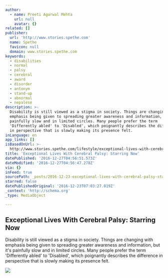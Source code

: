 ```yaml
---
author:
  - name: Preeti Agarwal Mehta
    url: null
    avatar: {}
related: []
publisher:
  url: 'http://www.stories.spethe.com'
  name: Spethe
  favicon: null
  domain: www.stories.spethe.com
keywords:
  - disabilities
  - normal
  - palsy
  - cerebral
  - award
  - disorder
  - antonym
  - stand-up
  - abnormal
  - nepalese
description: >-
  Disability is still viewed as a stigma in society. Things are changing with
  emphasis being given to spreading greater awareness and information, but it's
  painfully slow and in limited circles. Many people prefer the term
  'Differently abled' to 'Disabled', which poignantly describes the difference
  in perspective that is slowly making its presence felt.
inLanguage: en
app_links: []
isBasedOnUrl: >-
  http://www.stories.spethe.com/lifestyle/exceptional-lives-with-cerebral-palsy-starring-now/
title: 'Exceptional Lives With Cerebral Palsy: Starring Now'
datePublished: '2016-12-27T04:56:51.573Z'
dateModified: '2016-12-27T04:56:47.278Z'
via: {}
inFeed: true
sourcePath: _posts/2016-12-23-exceptional-lives-with-cerebral-palsy-starring-now.md
starred: false
datePublishedOriginal: '2016-12-23T07:03:27.019Z'
_context: 'http://schema.org'
_type: MediaObject

---
```

<article style=""><h1>Exceptional Lives With Cerebral Palsy: Starring Now</h1><p>Disability is still viewed as a stigma in society. Things are changing with emphasis being given to spreading greater awareness and information, but it's painfully slow and in limited circles. Many people prefer the term 'Differently abled' to 'Disabled', which poignantly describes the difference in perspective that is slowly making its presence felt.</p><img src="http://www.stories.spethe.com/wp-content/uploads/2016/10/b7aa1b3a-2eae-4ad5-b5f5-d3161489eb9e6b89f3eb-d46e-4d2a-a3dc-3d668e238ca3-810x486.png" /></article>